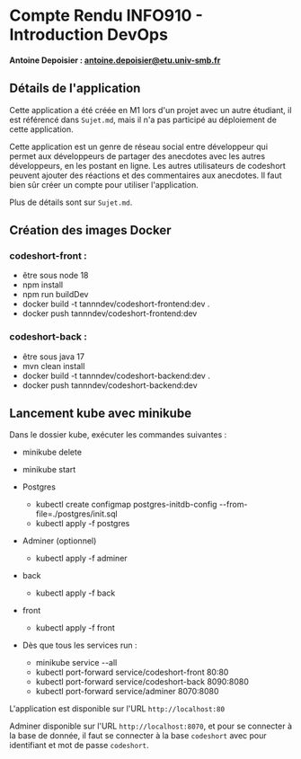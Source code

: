 
# Compte Rendu INFO910 - Introduction DevOps
#### Antoine Depoisier : antoine.depoisier@etu.univ-smb.fr

## Détails de l'application

Cette application a été créée en M1 lors d'un projet avec un autre étudiant, il est référencé dans ```Sujet.md```, mais il n'a pas participé au déploiement de cette application.

Cette application est un genre de réseau social entre développeur qui permet aux développeurs de partager des anecdotes avec les autres développeurs, en les postant en ligne. Les autres utilisateurs de codeshort peuvent ajouter des réactions et des commentaires aux anecdotes. Il faut bien sûr créer un compte pour utiliser l'application.

Plus de détails sont sur ```Sujet.md```.

## Création des images Docker

### codeshort-front : 
- être sous node 18
- npm install
- npm run buildDev
- docker build -t tannndev/codeshort-frontend:dev .
- docker push tannndev/codeshort-frontend:dev

### codeshort-back : 
- être sous java 17
- mvn clean install
- docker build -t tannndev/codeshort-backend:dev .
- docker push tannndev/codeshort-backend:dev

## Lancement kube avec minikube

Dans le dossier kube, exécuter les commandes suivantes :

- minikube delete
- minikube start

- Postgres
  - kubectl create configmap postgres-initdb-config --from-file=./postgres/init.sql
  - kubectl apply -f postgres

- Adminer (optionnel)
  - kubectl apply -f adminer

- back
  - kubectl apply -f back

- front
  - kubectl apply -f front

- Dès que tous les services run :
  - minikube service --all
  - kubectl port-forward service/codeshort-front 80:80
  - kubectl port-forward service/codeshort-back 8090:8080
  - kubectl port-forward service/adminer 8070:8080

L'application est disponible sur l'URL ```http://localhost:80```

Adminer disponible sur l'URL ```http://localhost:8070```, et pour se connecter à la base de donnée, il faut se connecter à la base ```codeshort``` avec pour identifiant et mot de passe ```codeshort```.